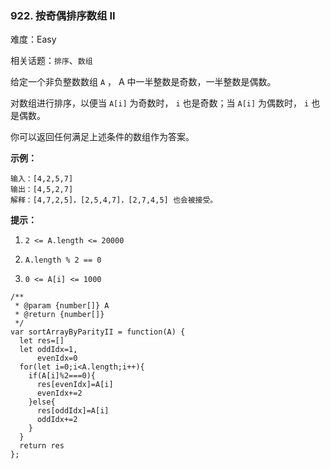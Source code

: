 ### 922. 按奇偶排序数组 II

难度：Easy

相关话题：`排序`、`数组`

给定一个非负整数数组 `A` ， A 中一半整数是奇数，一半整数是偶数。



对数组进行排序，以便当 `A[i]`  为奇数时， `i` 也是奇数；当 `A[i]` 为偶数时，  `i`  也是偶数。



你可以返回任何满足上述条件的数组作为答案。







**示例：** 



```
输入：[4,2,5,7]
输出：[4,5,2,7]
解释：[4,7,2,5]，[2,5,4,7]，[2,7,4,5] 也会被接受。
```






**提示：** 




1.  `2 <= A.length <= 20000` 

2.  `A.length % 2 == 0` 

3.  `0 <= A[i] <= 1000` 








```
/**
 * @param {number[]} A
 * @return {number[]}
 */
var sortArrayByParityII = function(A) {
  let res=[]
  let oddIdx=1,
      evenIdx=0
  for(let i=0;i<A.length;i++){
    if(A[i]%2===0){
      res[evenIdx]=A[i]
      evenIdx+=2
    }else{
      res[oddIdx]=A[i]
      oddIdx+=2
    }
  }
  return res
};
```

